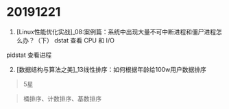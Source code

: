 # 20191221

1. [Linux性能优化实战]_08:案例篇：系统中出现大量不可中断进程和僵尸进程怎么办？（下）
dstat 查看 CPU 和 I/O

pidstat 查看进程


2. [数据结构与算法之美]_13线性排序：如何根据年龄给100w用户数据排序
  > 5星
  
  > 桶排序、计数排序、基数排序
